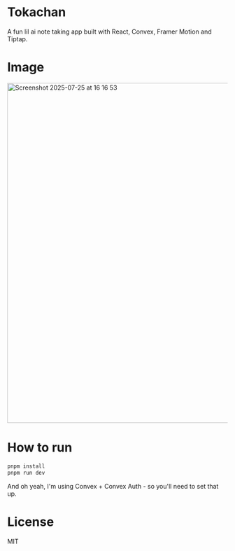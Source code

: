 # Tokachan

A fun lil ai note taking app built with React, Convex, Framer Motion and Tiptap.

# Image

<img width="1268" height="777" alt="Screenshot 2025-07-25 at 16 16 53" src="https://github.com/user-attachments/assets/2ca49f98-05c9-4f01-97da-f547e0655714" />

# How to run

```bash
pnpm install
pnpm run dev
```

And oh yeah, I'm using Convex + Convex Auth - so you'll need to set that up.

# License

MIT
